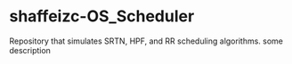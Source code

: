 # shaffeizc-OS_Scheduler
Repository that simulates SRTN, HPF, and RR scheduling algorithms.
some description
